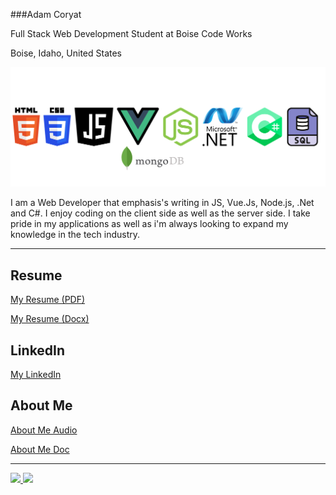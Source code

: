 
###Adam Coryat

Full Stack Web Development Student at Boise Code Works

Boise, Idaho, United States

![alt text][icons]

I am a Web Developer that emphasis's writing in JS, Vue.Js, Node.js, .Net and C#. I enjoy coding on the client side as well as the server side. I take pride in my applications as well as i'm always looking to expand my knowledge in the tech industry.

---

## Resume

[My Resume (PDF)](https://github.com/AdamCoryat/AdamCoryat/blob/main/Assets/Adam%20Coryat%20Resume.pdf "Resume(pdf)")

[My Resume (Docx)](https://docs.google.com/document/d/1r0PFW_pQ_h_HAsoWicLH0FbPDCFo6xGfvORDy-HwlRI/edit?usp=sharing "Resume(docx)")

## LinkedIn

[My LinkedIn](https://www.linkedin.com/in/adam-coryat/ "My LinkedIn")

## About Me

[About Me Audio](https://drive.google.com/file/d/1pLV3OOY6NSgNvnGSRBlEQBs0sNc03_sl/view?usp=sharing "About Me Recording")

[About Me Doc](https://docs.google.com/document/d/19ufWLIQfrTTRy4aoEwD92K74ROTTmgIeO5lZp1UOF9w/edit?usp=sharing "About Me Document")

---

<div>
  <a href="/" align="left">
    <img src="https://github-readme-stats.vercel.app/api/top-langs/?username=adamcoryat&text_color=586069&layout=compact&hide_border=true&bg_color=fff&title_color=0366d6&count_private=true&include_all_commits=true" />
  </a>
  <a href="/" align="right">
    <img src="https://github-readme-stats.vercel.app/api?username=adamcoryat&count_private=true&show_icons=true&icon_color=222&title_color=0366d6&text_color=586069&bg_color=fff&hide=issues&hide_border=true&include_all_commits=true" />
  </a>
</div>

[icons]: https://github.com/AdamCoryat/AdamCoryat/blob/main/Assets/Icons.png

<!--
**AdamCoryat/AdamCoryat** is a ✨ _special_ ✨ repository because its `README.md` (this file) appears on your GitHub profile.

Here are some ideas to get you started:

- 🔭 I’m currently working on ...
- 🌱 I’m currently learning ...
- 👯 I’m looking to collaborate on ...
- 🤔 I’m looking for help with ...
- 💬 Ask me about ...
- 📫 How to reach me: ...
- 😄 Pronouns: ...
- ⚡ Fun fact: ...
-->

